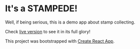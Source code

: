# It's a STAMPEDE!

Well, if being serious, this is a demo app about stamp collecting.

Check [live version](https://msukanen.github.io/stampede) to see it in its full glory!

This project was bootstrapped with [Create React App](https://github.com/facebook/create-react-app).
